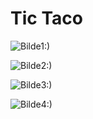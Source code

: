 # Tic Taco



![Bilde1:)](https://github.com/maribe16/mariustictaco/blob/main/bilder/Startskjerm.PNG)

![Bilde2:)](https://github.com/maribe16/mariustictaco/blob/main/bilder/spiller%20og%20gameid.PNG)

![Bilde3:)](https://github.com/maribe16/mariustictaco/blob/main/bilder/Winner.PNG)

![Bilde4:)](https://github.com/maribe16/mariustictaco/blob/main/bilder/Draw.PNG)
